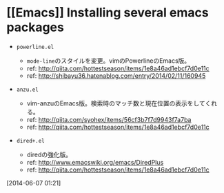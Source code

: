 # [[Emacs]] Installing several emacs packages

* `powerline.el`
    * `mode-line`のスタイルを変更。vimのPowerlineのEmacs版。
    * ref: <http://qiita.com/hottestseason/items/1e8a46ad1ebcf7d0e11c>
    * ref: <http://shibayu36.hatenablog.com/entry/2014/02/11/160945>

* `anzu.el`
    * vim-anzuのEmacs版。検索時のマッチ数と現在位置の表示をしてくれる。
    * ref: <http://qiita.com/syohex/items/56cf3b7f7d9943f7a7ba>
    * ref: <http://qiita.com/hottestseason/items/1e8a46ad1ebcf7d0e11c>

* `dired+.el`
    * diredの強化版。
    * ref: <http://www.emacswiki.org/emacs/DiredPlus>
    * ref: <http://qiita.com/hottestseason/items/1e8a46ad1ebcf7d0e11c>

[2014-06-07 01:21] 


